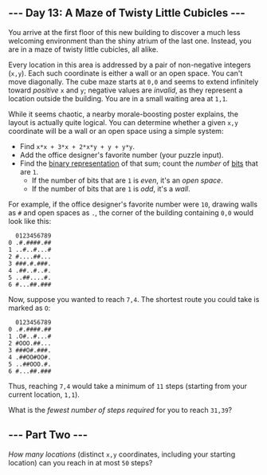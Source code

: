 --- Day 13: A Maze of Twisty Little Cubicles ---
------------------------------------------------

You arrive at the first floor of this new building to discover a much less welcoming environment than the shiny atrium of the last one. Instead, you are in a maze of <span title="You are in a twisty alike of little cubicles, all maze.">twisty little cubicles</span>, all alike.

Every location in this area is addressed by a pair of non-negative integers (`x,y`). Each such coordinate is either a wall or an open space. You can't move diagonally. The cube maze starts at `0,0` and seems to extend infinitely toward *positive* `x` and `y`; negative values are *invalid*, as they represent a location outside the building. You are in a small waiting area at `1,1`.

While it seems chaotic, a nearby morale-boosting poster explains, the layout is actually quite logical. You can determine whether a given `x,y` coordinate will be a wall or an open space using a simple system:

-   Find `x*x + 3*x + 2*x*y + y + y*y`.
-   Add the office designer's favorite number (your puzzle input).
-   Find the [binary representation](https://en.wikipedia.org/wiki/Binary_number) of that sum; count the *number* of [bits](https://en.wikipedia.org/wiki/Bit) that are `1`.
    -   If the number of bits that are `1` is *even*, it's an *open space*.
    -   If the number of bits that are `1` is *odd*, it's a *wall*.

For example, if the office designer's favorite number were `10`, drawing walls as `#` and open spaces as `.`, the corner of the building containing `0,0` would look like this:

      0123456789
    0 .#.####.##
    1 ..#..#...#
    2 #....##...
    3 ###.#.###.
    4 .##..#..#.
    5 ..##....#.
    6 #...##.###

Now, suppose you wanted to reach `7,4`. The shortest route you could take is marked as `O`:

      0123456789
    0 .#.####.##
    1 .O#..#...#
    2 #OOO.##...
    3 ###O#.###.
    4 .##OO#OO#.
    5 ..##OOO.#.
    6 #...##.###

Thus, reaching `7,4` would take a minimum of `11` steps (starting from your current location, `1,1`).

What is the *fewest number of steps required* for you to reach `31,39`?

--- Part Two ---
----------------

*How many locations* (distinct `x,y` coordinates, including your starting location) can you reach in at most `50` steps?
